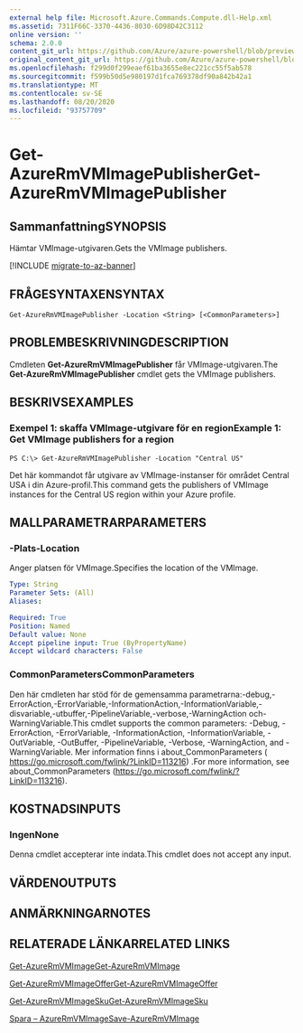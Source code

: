 ```yaml
---
external help file: Microsoft.Azure.Commands.Compute.dll-Help.xml
ms.assetid: 7311F66C-3370-4436-8030-6D98D42C3112
online version: ''
schema: 2.0.0
content_git_url: https://github.com/Azure/azure-powershell/blob/preview/src/ResourceManager/Compute/Stack/Commands.Compute/help/Get-AzureRmVMImagePublisher.md
original_content_git_url: https://github.com/Azure/azure-powershell/blob/preview/src/ResourceManager/Compute/Stack/Commands.Compute/help/Get-AzureRmVMImagePublisher.md
ms.openlocfilehash: f299d0f299eaef61ba3655e8ec221cc55f5ab578
ms.sourcegitcommit: f599b50d5e980197d1fca769378df90a842b42a1
ms.translationtype: MT
ms.contentlocale: sv-SE
ms.lasthandoff: 08/20/2020
ms.locfileid: "93757709"
---
```

# <span data-ttu-id="7fdbe-101">Get-AzureRmVMImagePublisher</span><span class="sxs-lookup"><span data-stu-id="7fdbe-101">Get-AzureRmVMImagePublisher</span></span>

## <span data-ttu-id="7fdbe-102">Sammanfattning</span><span class="sxs-lookup"><span data-stu-id="7fdbe-102">SYNOPSIS</span></span>
<span data-ttu-id="7fdbe-103">Hämtar VMImage-utgivaren.</span><span class="sxs-lookup"><span data-stu-id="7fdbe-103">Gets the VMImage publishers.</span></span>

[!INCLUDE [migrate-to-az-banner](../../includes/migrate-to-az-banner.md)]

## <span data-ttu-id="7fdbe-104">FRÅGESYNTAXEN</span><span class="sxs-lookup"><span data-stu-id="7fdbe-104">SYNTAX</span></span>

```
Get-AzureRmVMImagePublisher -Location <String> [<CommonParameters>]
```

## <span data-ttu-id="7fdbe-105">PROBLEMBESKRIVNING</span><span class="sxs-lookup"><span data-stu-id="7fdbe-105">DESCRIPTION</span></span>
<span data-ttu-id="7fdbe-106">Cmdleten **Get-AzureRmVMImagePublisher** får VMImage-utgivaren.</span><span class="sxs-lookup"><span data-stu-id="7fdbe-106">The **Get-AzureRmVMImagePublisher** cmdlet gets the VMImage publishers.</span></span>

## <span data-ttu-id="7fdbe-107">BESKRIVS</span><span class="sxs-lookup"><span data-stu-id="7fdbe-107">EXAMPLES</span></span>

### <span data-ttu-id="7fdbe-108">Exempel 1: skaffa VMImage-utgivare för en region</span><span class="sxs-lookup"><span data-stu-id="7fdbe-108">Example 1: Get VMImage publishers for a region</span></span>
```
PS C:\> Get-AzureRmVMImagePublisher -Location "Central US"
```

<span data-ttu-id="7fdbe-109">Det här kommandot får utgivare av VMImage-instanser för området Central USA i din Azure-profil.</span><span class="sxs-lookup"><span data-stu-id="7fdbe-109">This command gets the publishers of VMImage instances for the Central US region within your Azure profile.</span></span>

## <span data-ttu-id="7fdbe-110">MALLPARAMETRAR</span><span class="sxs-lookup"><span data-stu-id="7fdbe-110">PARAMETERS</span></span>

### <span data-ttu-id="7fdbe-111">-Plats</span><span class="sxs-lookup"><span data-stu-id="7fdbe-111">-Location</span></span>
<span data-ttu-id="7fdbe-112">Anger platsen för VMImage.</span><span class="sxs-lookup"><span data-stu-id="7fdbe-112">Specifies the location of the VMImage.</span></span>

```yaml
Type: String
Parameter Sets: (All)
Aliases: 

Required: True
Position: Named
Default value: None
Accept pipeline input: True (ByPropertyName)
Accept wildcard characters: False
```

### <span data-ttu-id="7fdbe-113">CommonParameters</span><span class="sxs-lookup"><span data-stu-id="7fdbe-113">CommonParameters</span></span>
<span data-ttu-id="7fdbe-114">Den här cmdleten har stöd för de gemensamma parametrarna:-debug,-ErrorAction,-ErrorVariable,-InformationAction,-InformationVariable,-disvariable,-utbuffer,-PipelineVariable,-verbose,-WarningAction och-WarningVariable.</span><span class="sxs-lookup"><span data-stu-id="7fdbe-114">This cmdlet supports the common parameters: -Debug, -ErrorAction, -ErrorVariable, -InformationAction, -InformationVariable, -OutVariable, -OutBuffer, -PipelineVariable, -Verbose, -WarningAction, and -WarningVariable.</span></span> <span data-ttu-id="7fdbe-115">Mer information finns i about_CommonParameters ( https://go.microsoft.com/fwlink/?LinkID=113216) .</span><span class="sxs-lookup"><span data-stu-id="7fdbe-115">For more information, see about_CommonParameters (https://go.microsoft.com/fwlink/?LinkID=113216).</span></span>

## <span data-ttu-id="7fdbe-116">KOSTNADS</span><span class="sxs-lookup"><span data-stu-id="7fdbe-116">INPUTS</span></span>

### <span data-ttu-id="7fdbe-117">Ingen</span><span class="sxs-lookup"><span data-stu-id="7fdbe-117">None</span></span>
<span data-ttu-id="7fdbe-118">Denna cmdlet accepterar inte indata.</span><span class="sxs-lookup"><span data-stu-id="7fdbe-118">This cmdlet does not accept any input.</span></span>

## <span data-ttu-id="7fdbe-119">VÄRDEN</span><span class="sxs-lookup"><span data-stu-id="7fdbe-119">OUTPUTS</span></span>

## <span data-ttu-id="7fdbe-120">ANMÄRKNINGAR</span><span class="sxs-lookup"><span data-stu-id="7fdbe-120">NOTES</span></span>

## <span data-ttu-id="7fdbe-121">RELATERADE LÄNKAR</span><span class="sxs-lookup"><span data-stu-id="7fdbe-121">RELATED LINKS</span></span>

[<span data-ttu-id="7fdbe-122">Get-AzureRmVMImage</span><span class="sxs-lookup"><span data-stu-id="7fdbe-122">Get-AzureRmVMImage</span></span>](./Get-AzureRmVMImage.md)

[<span data-ttu-id="7fdbe-123">Get-AzureRmVMImageOffer</span><span class="sxs-lookup"><span data-stu-id="7fdbe-123">Get-AzureRmVMImageOffer</span></span>](./Get-AzureRmVMImageOffer.md)

[<span data-ttu-id="7fdbe-124">Get-AzureRmVMImageSku</span><span class="sxs-lookup"><span data-stu-id="7fdbe-124">Get-AzureRmVMImageSku</span></span>](./Get-AzureRmVMImageSku.md)

[<span data-ttu-id="7fdbe-125">Spara – AzureRmVMImage</span><span class="sxs-lookup"><span data-stu-id="7fdbe-125">Save-AzureRmVMImage</span></span>](./Save-AzureRmVMImage.md)


